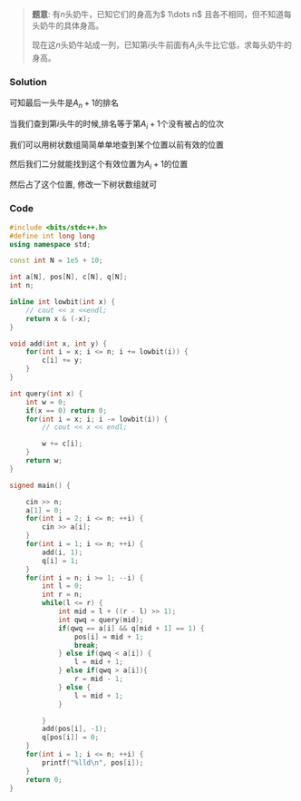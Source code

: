 > **题意**: 有$n$头奶牛，已知它们的身高为$ 1\dots n$ 且各不相同，但不知道每头奶牛的具体身高。
>
> 现在这$n$头奶牛站成一列，已知第$i$头牛前面有$A_i$头牛比它低，求每头奶牛的身高。

### Solution

可知最后一头牛是$A_n+1$的排名

当我们查到第$i$头牛的时候,排名等于第$A_i+1$个没有被占的位次

我们可以用树状数组简简单单地查到某个位置以前有效的位置

然后我们二分就能找到这个有效位置为$A_i+1$的位置

然后占了这个位置, 修改一下树状数组就可

### Code

```cpp
#include <bits/stdc++.h>
#define int long long 
using namespace std;

const int N = 1e5 + 10;

int a[N], pos[N], c[N], q[N];
int n;

inline int lowbit(int x) {
	// cout << x <<endl;
	return x & (-x);
}

void add(int x, int y) {
	for(int i = x; i <= n; i += lowbit(i)) {
		c[i] += y;
	}
}

int query(int x) {
	int w = 0;
	if(x == 0) return 0;
	for(int i = x; i; i -= lowbit(i)) {	
		// cout << x << endl;

		w += c[i];
	}
	return w;
}

signed main() {

	cin >> n;
	a[1] = 0;
	for(int i = 2; i <= n; ++i) {
		cin >> a[i];
	}
	for(int i = 1; i <= n; ++i) {
		add(i, 1);
		q[i] = 1;
	}
	for(int i = n; i >= 1; --i) {
		int l = 0;
		int r = n;
		while(l <= r) {
			int mid = l + ((r - l) >> 1);
			int qwq = query(mid);
			if(qwq == a[i] && q[mid + 1] == 1) {
				pos[i] = mid + 1;
				break;
			} else if(qwq < a[i]) {
				l = mid + 1;
			} else if(qwq > a[i]){
				r = mid - 1;
			} else {
				l = mid + 1;
			}

		}
		add(pos[i], -1);
		q[pos[i]] = 0;
	}
	for(int i = 1; i <= n; ++i) {
		printf("%lld\n", pos[i]);
	}
	return 0;
}
```

